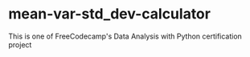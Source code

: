 # mean-var-std_dev-calculator
This is one of FreeCodecamp's Data Analysis with Python certification project
